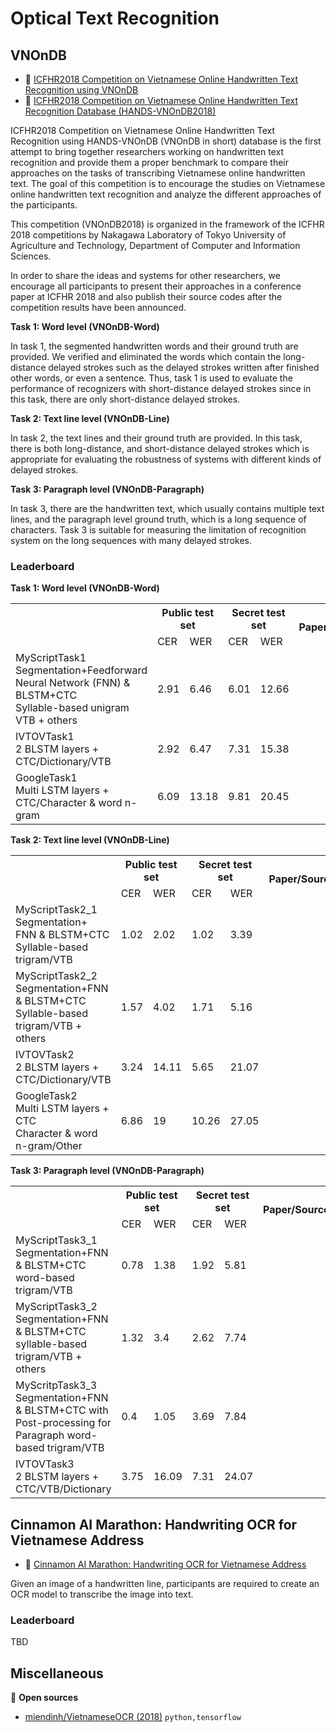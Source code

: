 # Optical Text Recognition

## VNOnDB

* :link: [ICFHR2018 Competition on Vietnamese Online Handwritten Text Recognition using VNOnDB](https://sites.google.com/view/icfhr2018-vohtr-vnondb)
* :file_folder: [ICFHR2018 Competition on Vietnamese Online Handwritten Text Recognition Database (HANDS-VNOnDB2018)](http://tc11.cvc.uab.es/datasets/HANDS-VNOnDB2018_1/)

ICFHR2018 Competition on Vietnamese Online Handwritten Text Recognition using HANDS-VNOnDB (VNOnDB in short) database is the first attempt to bring together researchers working on handwritten text recognition and provide them a proper benchmark to compare their approaches on the tasks of transcribing Vietnamese online handwritten text. The goal of this competition is to encourage the studies on Vietnamese online handwritten text recognition and analyze the different approaches of the participants. 

This competition (VNOnDB2018) is organized in the framework of the ICFHR 2018 competitions by Nakagawa Laboratory of Tokyo University of Agriculture and Technology, Department of Computer and Information Sciences.

In order to share the ideas and systems for other researchers, we encourage all participants to present their approaches in a conference paper at ICFHR 2018 and also publish their source codes after the competition results have been announced. 

**Task 1: Word level (VNOnDB-Word)**

In task 1, the segmented handwritten words and their ground truth are provided. We verified and eliminated the words which contain the long-distance delayed strokes such as the delayed strokes written after finished other words, or even a sentence. Thus, task 1 is used to evaluate the performance of recognizers with short-distance delayed strokes since in this task, there are only short-distance delayed strokes.

**Task 2: Text line level (VNOnDB-Line)**

In task 2, the text lines and their ground truth are provided. In this task, there is both long-distance, and short-distance delayed strokes which is appropriate for evaluating the robustness of systems with different kinds of delayed strokes.

**Task 3: Paragraph level (VNOnDB-Paragraph)**

In task 3, there are the handwritten text, which usually contains multiple text lines, and the paragraph level ground truth, which is a long sequence of characters. Task 3 is suitable for measuring the limitation of recognition system on the long sequences with many delayed strokes.

### Leaderboard

**Task 1: Word level (VNOnDB-Word)**

<table>
  <tr>
    <th rowspan="2"></th>
    <th colspan="2">Public test set</th>
    <th colspan="2">Secret test set</th>
    <th rowspan="2">Paper/Source</th>
    <th rowspan="2">Code</th>
  </tr>
  <tr>
    <td>CER</td>
    <td>WER</td>
    <td>CER</td>
    <td>WER</td>
  </tr>
  <tr>
    <td>MyScriptTask1<br>Segmentation+Feedforward Neural Network (FNN) &amp; BLSTM+CTC<br>Syllable-based unigram VTB + others<br></td>
    <td>2.91</td>
    <td>6.46</td>
    <td>6.01</td>
    <td>12.66</td>
    <td></td>
    <td></td>
  </tr>
   <tr>
    <td>IVTOVTask1<br>2 BLSTM layers + CTC/Dictionary/VTB<br></td>
    <td>2.92</td>
    <td>6.47</td>
    <td>7.31</td>
    <td>15.38</td>
    <td></td>
    <td></td>
  </tr>
  <tr>
    <td>GoogleTask1<br>Multi LSTM layers + CTC/Character &amp; word n-gram<br></td>
    <td>6.09</td>
    <td>13.18</td>
    <td>9.81</td>
    <td>20.45</td>
    <td></td>
    <td></td>
  </tr>
</table>

**Task 2: Text line level (VNOnDB-Line)**

<table>
  <tr>
    <th rowspan="2"></th>
    <th colspan="2">Public test set</th>
    <th colspan="2">Secret test set</th>
    <th rowspan="2">Paper/Source</th>
    <th rowspan="2">Code</th>
  </tr>
  <tr>
    <td>CER</td>
    <td>WER</td>
    <td>CER</td>
    <td>WER</td>
  </tr>
   <tr>
    <td>MyScriptTask2_1<br>Segmentation+ FNN &amp; BLSTM+CTC<br>Syllable-based trigram/VTB<br></td>
    <td>1.02</td>
    <td>2.02</td>
    <td>1.02</td>
    <td>3.39</td>
    <td></td>
    <td></td>
  </tr>
   <tr>
    <td>MyScriptTask2_2<br>Segmentation+FNN &amp; BLSTM+CTC<br>Syllable-based trigram/VTB + others<br></td>
    <td>1.57</td>
    <td>4.02</td>
    <td>1.71</td>
    <td>5.16</td>
    <td></td>
    <td></td>
  </tr>
   <tr>
    <td>IVTOVTask2<br>2 BLSTM layers + CTC/Dictionary/VTB<br></td>
    <td>3.24</td>
    <td>14.11</td>
    <td>5.65</td>
    <td>21.07</td>
    <td></td>
    <td></td>
  </tr>
  <tr>
    <td>GoogleTask2<br>Multi LSTM layers + CTC<br>Character &amp; word n-gram/Other<br></td>
    <td>6.86</td>
    <td>19</td>
    <td>10.26</td>
    <td>27.05</td>
    <td></td>
    <td></td>
  </tr>
</table>

**Task 3: Paragraph level (VNOnDB-Paragraph)**

<table>
  <tr>
    <th rowspan="2"></th>
    <th colspan="2">Public test set</th>
    <th colspan="2">Secret test set</th>
    <th rowspan="2">Paper/Source</th>
    <th rowspan="2">Code</th>
  </tr>
  <tr>
    <td>CER</td>
    <td>WER</td>
    <td>CER</td>
    <td>WER</td>
  </tr>
   <tr>
    <td>MyScriptTask3_1<br>Segmentation+FNN &amp; BLSTM+CTC<br>word-based trigram/VTB<br></td>
    <td>0.78</td>
    <td>1.38</td>
    <td>1.92</td>
    <td>5.81</td>
    <td></td>
    <td></td>
  </tr>
   <tr>
    <td>MyScriptTask3_2<br>Segmentation+FNN &amp; BLSTM+CTC<br>syllable-based trigram/VTB + others<br></td>
    <td>1.32</td>
    <td>3.4</td>
    <td>2.62</td>
    <td>7.74</td>
    <td></td>
    <td></td>
  </tr>
  <tr>
    <td>MyScritpTask3_3<br>Segmentation+FNN &amp; BLSTM+CTC with <br>Post-processing for Paragraph word-based trigram/VTB<br></td>
    <td>0.4</td>
    <td>1.05</td>
    <td>3.69</td>
    <td>7.84</td>
    <td></td>
    <td></td>
  </tr>
  <tr>
    <td>IVTOVTask3<br>2 BLSTM layers + CTC/VTB/Dictionary<br></td>
    <td>3.75</td>
    <td>16.09</td>
    <td>7.31</td>
    <td>24.07</td>
    <td></td>
    <td></td>
  </tr>
</table>

## Cinnamon AI Marathon: Handwriting OCR for Vietnamese Address

* :link: [Cinnamon AI Marathon: Handwriting OCR for Vietnamese Address](https://drive.google.com/drive/folders/1Qa2YA6w6V5MaNV-qxqhsHHoYFRK5JB39)

Given an image of a handwritten line, participants are required to create an OCR model to transcribe the image into text.

### Leaderboard

TBD

## Miscellaneous

:file_folder: **Open sources**

* [miendinh/VietnameseOCR (2018)](https://github.com/miendinh/VietnameseOCR) `python,tensorflow`